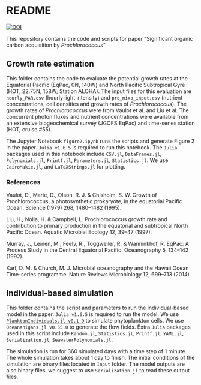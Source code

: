 # README

[![DOI](https://zenodo.org/badge/438721739.svg)](https://zenodo.org/badge/latestdoi/438721739)


This repository contains the code and scripts for paper "Significant organic carbon acquisition by *Prochlorococcus*"

## Growth rate estimation
This folder contains the code to evaluate the potential growth rates at the Equatorial Pacific (EqPac, 0N, 140W) and North Pacific Subtropical Gyre (HOT, 22.75N, 158W; Station ALOHA). The input files for this evaluation are `hourly_PAR.csv` (hourly light intensity) and `pro_mixo_input.csv` (nutrient concentrations, cell densities and growth rates of *Prochlorococcus*). The growth rates of *Prochlorococcus* were from Vaulot et al. and Liu et al. The concurrent photon fluxes and nutrient concentrations were available from an extensive biogeochemical survey (JGOFS EqPac) and time-series station (HOT, cruise #55).

The Jupyter Notebook `figure2.ipynb` runs the scripts and generate Figure 2 in the paper. `Julia v1.6.5` is required to run this notebook. The `Julia` packages used in this notebook include `CSV.jl`, `DataFrames.jl`, `Polynomials.jl`, `Printf.jl`, `Parameters.jl`, `Statistics.jl`. We use `CairoMakie.jl`, and `LaTeXStrings.jl` for plotting.

### References

Vaulot, D., Marie, D., Olson, R. J. & Chisholm, S. W. Growth of Prochlorococcus, a photosynthetic prokaryote, in the equatorial Pacific Ocean. Science (1979) 268, 1480–1482 (1995).

Liu, H., Nolla, H. & Campbell, L. Prochlorococcus growth rate and contribution to primary production in the equatorial and subtropical North Pacific Ocean. Aquatic Microbial Ecology 12, 39–47 (1997).

Murray, J., Leinen, M., Feely, R., Toggweiler, R. & Wanninkhof, R. EqPac: A Process Study in the Central Equatorial Pacific. Oceanography 5, 134–142 (1992).

Karl, D. M. & Church, M. J. Microbial oceanography and the Hawaii Ocean Time-series programme. Nature Reviews Microbiology 12, 699–713 (2014)


## Individual-based simulation
This folder contains the script and parameters to run the individual-based model in the paper. `Julia v1.6.5` is required to run the model. We use [`PlanktonIndividuals.jl v0.1.9`](https://github.com/JuliaOcean/PlanktonIndividuals.jl) to simulate phytoplankton cells. We use `Oceananigans.jl v0.55.0` to generate the flow fields. Extra `Julia` packages used in this script include `Random.jl`, `Statistics.jl`, `Printf.jl`, `YAML.jl`, `Serialization.jl`, `SeawaterPolynomials.jl`.

The simulation is run for 360 simulated days with a time step of 1 minute. The whole simulation takes about 1 day to finish. The initial conditions of the simulation are binary files located in `Input` folder. The model outputs are also binary files, we suggest to use `Serialization.jl` to read these output files.

